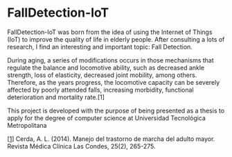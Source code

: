 # FallDetection-IoT

FallDetection-IoT was born from the idea of ​​using the Internet of Things (IoT) to improve the quality of life in elderly people. After consulting a lots of research, I find an interesting and important topic: Fall Detection.

During aging, a series of modifications occurs in those mechanisms that regulate the balance and locomotive ability, such as decreased ankle strength, loss of elasticity, decreased joint mobility, among others. Therefore, as the years progress, the locomotive capacity can be severely affected by poorly attended falls, increasing morbidity, functional deterioration and mortality rate.[1]

This project is developed with the purpose of being presented as a thesis to apply for the degree of computer science at Universidad Tecnológica Metropolitana

[[1](https://doi.org/10.1016/S0716-8640(14)70037-9)] Cerda, A. L. (2014). Manejo del trastorno de marcha del adulto mayor. Revista Médica Clínica Las Condes, 25(2), 265-275.